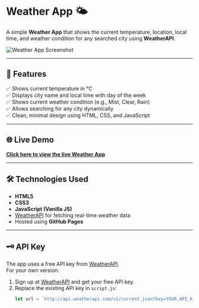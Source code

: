 # Weather App 🌤️

A simple **Weather App** that shows the current temperature, location, local time, and weather condition for any searched city using **WeatherAPI**.

![Weather App Screenshot](https://via.placeholder.com/800x400.png?text=Weather+App+Screenshot)

---

## 🚀 Features

✅ Shows current temperature in °C  
✅ Displays city name and local time with day of the week  
✅ Shows current weather condition (e.g., Mist, Clear, Rain)  
✅ Allows searching for any city dynamically  
✅ Clean, minimal design using HTML, CSS, and JavaScript

---

## 🌐 Live Demo

[**Click here to view the live Weather App**](https://yourusername.github.io/weather-app/)

---

## 🛠️ Technologies Used

- **HTML5**
- **CSS3**
- **JavaScript (Vanilla JS)**
- [WeatherAPI](https://www.weatherapi.com/) for fetching real-time weather data
- Hosted using **GitHub Pages**

---

## 🗝️ API Key

The app uses a free API key from [WeatherAPI](https://www.weatherapi.com/).  
For your own version:
1. Sign up at [WeatherAPI](https://www.weatherapi.com/) and get your free API key.
2. Replace the existing API key in `script.js`:
   ```js
   let url = `http://api.weatherapi.com/v1/current.json?key=YOUR_API_KEY&q=${targetLocation}&aqi=no`;
